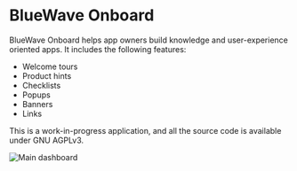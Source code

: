 # BlueWave Onboard

BlueWave Onboard helps app owners build knowledge and user-experience oriented apps. It includes the following features: 

- Welcome tours
- Product hints
- Checklists
- Popups
- Banners
- Links

This is a work-in-progress application, and all the source code is available under GNU AGPLv3.

![Main dashboard](https://github.com/bluewave-labs/bluewave-onboarding/blob/master/Screenshot.png)


